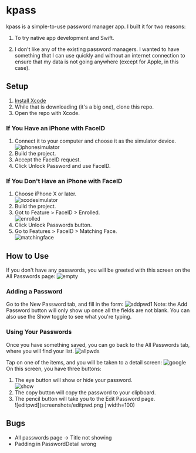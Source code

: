 # kpass
kpass is a simple-to-use password manager app. I built it for two reasons:

1. To try native app development and Swift.

2. I don't like any of the existing password managers. I wanted to have something that I can use quickly and without an internet connection to ensure that my data is not going anywhere (except for Apple, in this case).

## Setup

1. [Install Xcode](https://apps.apple.com/us/app/xcode/id497799835?mt=12)  
2. While that is downloading (it's a big one), clone this repo.  
3. Open the repo with Xcode.  

### If You Have an iPhone with FaceID
1. Connect it to your computer and choose it as the simulator device.  
![iphonesimulator](screenshots/iphonesim.png)
2. Build the project. 
3. Accept the FaceID request.  
4. Click Unlock Password and use FaceID.  

### If You Don't Have an iPhone with FaceID
1. Choose iPhone X or later.  
![xcodesimulator](screenshots/xcodesim.png)
2. Build the project.  
3. Got to Feature > FaceID > Enrolled.  
![enrolled](screenshots/enrolled.png)
4. Click Unlock Passwords button.  
5. Go to Features > FaceID > Matching Face.  
![matchingface](screenshots/matchingface.png)

## How to Use

If you don't have any passwords, you will be greeted with this screen on the All Passwords page:
![empty](screenshots/empty.png)

### Adding a Password

Go to the New Password tab, and fill in the form:
![addpwd1](screenshots/addpwd1.png)
Note: the Add Password button will only show up once all the fields are not blank. You can also use the Show toggle to see what you're typing.

### Using Your Passwords

Once you have something saved, you can go back to the All Passwords tab, where you will find your list.
![allpwds](screenshots/allpwds.png)

Tap on one of the items, and you will be taken to a detail screen:
![google](screenshots/google.png)
On this screen, you have three buttons: 
1. The eye button will show or hide your password.  
![show](screenshots/show.png)
2. The copy button will copy the password to your clipboard.   
3. The pencil button will take you to the Edit Password page.   
![editpwd](screenshots/editpwd.png | width=100)

## Bugs
- All passwords page -> Title not showing 
- Padding in PasswordDetail wrong 
